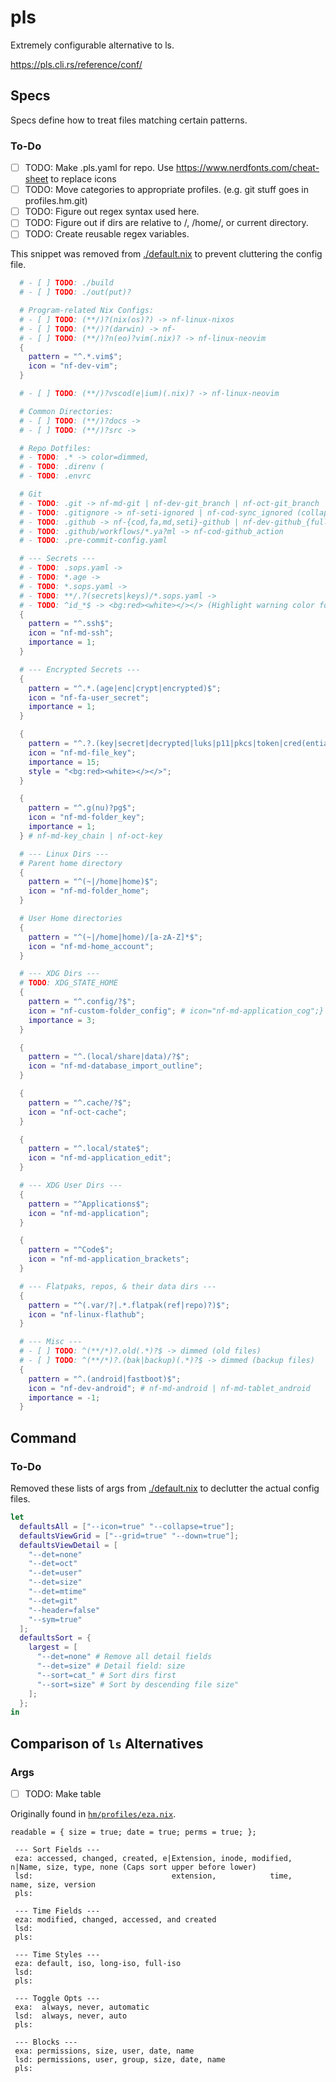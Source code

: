 # pls

Extremely configurable alternative to ls.

<https://pls.cli.rs/reference/conf/>

## Specs

Specs define how to treat files matching certain patterns.

### To-Do

- [ ] TODO: Make .pls.yaml for repo. Use https://www.nerdfonts.com/cheat-sheet to replace icons
- [ ] TODO: Move categories to appropriate profiles. (e.g. git stuff goes in profiles.hm.git)
- [ ] TODO: Figure out regex syntax used here.
- [ ] TODO: Figure out if dirs are relative to /, /home/<user>, or current directory.
- [ ] TODO: Create reusable regex variables.

This snippet was removed from [./default.nix](./default.nix) to prevent cluttering the config file.

```nix
  # - [ ] TODO: ./build
  # - [ ] TODO: ./out(put)?

  # Program-related Nix Configs:
  # - [ ] TODO: (**/)?(nix(os)?) -> nf-linux-nixos
  # - [ ] TODO: (**/)?(darwin) -> nf-
  # - [ ] TODO: (**/)?n(eo)?vim(.nix)? -> nf-linux-neovim
  {
    pattern = "^.*.vim$";
    icon = "nf-dev-vim";
  }

  # - [ ] TODO: (**/)?vscod(e|ium)(.nix)? -> nf-linux-neovim

  # Common Directories:
  # - [ ] TODO: (**/)?docs ->
  # - [ ] TODO: (**/)?src ->

  # Repo Dotfiles:
  # - TODO: .* -> color=dimmed,
  # - TODO: .direnv (
  # - TODO: .envrc

  # Git
  # - TODO: .git -> nf-md-git | nf-dev-git_branch | nf-oct-git_branch | nf-fa-git
  # - TODO: .gitignore -> nf-seti-ignored | nf-cod-sync_ignored (collapse under .git/)
  # - TODO: .github -> nf-{cod,fa,md,seti}-github | nf-dev-github_{full,alt} | nf-{dev,fa}-github_alt | nf-oct-logo_github (collapse under .git/)
  # - TODO: .github/workflows/*.ya?ml -> nf-cod-github_action
  # - TODO: .pre-commit-config.yaml

  # --- Secrets ---
  # - TODO: .sops.yaml ->
  # - TODO: *.age ->
  # - TODO: *.sops.yaml ->
  # - TODO: **/.?(secrets|keys)/*.sops.yaml ->
  # - TODO: ^id_*$ -> <bg:red><white></></> (Highlight warning color for all secret types)
  {
    pattern = "^.ssh$";
    icon = "nf-md-ssh";
    importance = 1;
  }

  # --- Encrypted Secrets ---
  {
    pattern = "^.*.(age|enc|crypt|encrypted)$";
    icon = "nf-fa-user_secret";
    importance = 1;
  }

  {
    pattern = "^.?.(key|secret|decrypted|luks|p11|pkcs|token|cred(ential))s?.*$";
    icon = "nf-md-file_key";
    importance = 15;
    style = "<bg:red><white></></>";
  }

  {
    pattern = "^.g(nu)?pg$";
    icon = "nf-md-folder_key";
    importance = 1;
  } # nf-md-key_chain | nf-oct-key

  # --- Linux Dirs ---
  # Parent home directory
  {
    pattern = "^(~|/home|home)$";
    icon = "nf-md-folder_home";
  }

  # User Home directories
  {
    pattern = "^(~|/home|home)/[a-zA-Z]*$";
    icon = "nf-md-home_account";
  }

  # --- XDG Dirs ---
  # TODO: XDG_STATE_HOME
  {
    pattern = "^.config/?$";
    icon = "nf-custom-folder_config"; # icon="nf-md-application_cog";}
    importance = 3;
  }

  {
    pattern = "^.(local/share|data)/?$";
    icon = "nf-md-database_import_outline";
  }

  {
    pattern = "^.cache/?$";
    icon = "nf-oct-cache";
  }

  {
    pattern = "^.local/state$";
    icon = "nf-md-application_edit";
  }

  # --- XDG User Dirs ---
  {
    pattern = "^Applications$";
    icon = "nf-md-application";
  }

  {
    pattern = "^Code$";
    icon = "nf-md-application_brackets";
  }

  # --- Flatpaks, repos, & their data dirs ---
  {
    pattern = "^(.var/?|.*.flatpak(ref|repo)?)$";
    icon = "nf-linux-flathub";
  }

  # --- Misc ---
  # - [ ] TODO: ^(**/*)?.old(.*)?$ -> dimmed (old files)
  # - [ ] TODO: ^(**/*)?.(bak|backup)(.*)?$ -> dimmed (backup files)
  {
    pattern = "^.(android|fastboot)$";
    icon = "nf-dev-android"; # nf-md-android | nf-md-tablet_android
    importance = -1;
  }
```

## Command

### To-Do

Removed these lists of args from [./default.nix](./default.nix) to declutter the actual config files.

```nix
let
  defaultsAll = ["--icon=true" "--collapse=true"];
  defaultsViewGrid = ["--grid=true" "--down=true"];
  defaultsViewDetail = [
    "--det=none"
    "--det=oct"
    "--det=user"
    "--det=size"
    "--det=mtime"
    "--det=git"
    "--header=false"
    "--sym=true"
  ];
  defaultsSort = {
    largest = [
      "--det=none" # Remove all detail fields
      "--det=size" # Detail field: size
      "--sort=cat_" # Sort dirs first
      "--sort=size" # Sort by descending file size"
    ];
  };
in
```

## Comparison of `ls` Alternatives

### Args

- [ ] TODO: Make table

Originally found in [`hm/profiles/eza.nix`](../eza.nix).

```
readable = { size = true; date = true; perms = true; };

 --- Sort Fields ---
 eza: accessed, changed, created, e|Extension, inode, modified, n|Name, size, type, none (Caps sort upper before lower)
 lsd:                               extension,            time,   name, size, version
 pls:

 --- Time Fields ---
 eza: modified, changed, accessed, and created
 lsd:
 pls:

 --- Time Styles ---
 eza: default, iso, long-iso, full-iso
 lsd:
 pls:

 --- Toggle Opts ---
 exa:  always, never, automatic
 lsd:  always, never, auto
 pls:

 --- Blocks ---
 exa: permissions, size, user, date, name
 lsd: permissions, user, group, size, date, name
 pls:

````
